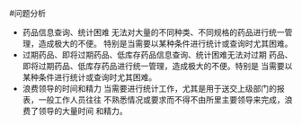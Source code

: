 #问题分析
* 药品信息查询、统计困难
   无法对大量的不同种类、不同规格的药品进行统一管理，造成极大的不便。
   特别是当需要以某种条件进行统计或查询时尤其困难。
* 过期药品、即将过期药品、低库存药品信息查询、统计困难无法对过期
药品、即将过期药品、低库存药品进行统一管理，造成极大的不便。特别是
当需要以某种条件进行统计或查询时尤其困难。
* 浪费领导的时间和精力
    当需要进行统计工作，尤其是用于送交上级部门的报表，一般工作人员往往
    不熟悉情况或要求而不得不由所里主要领导来完成，浪费了领导的大量时间
    和精力。
